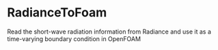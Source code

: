 # RadianceToFoam
Read the short-wave radiation information from Radiance and use it as a time-varying boundary condition in OpenFOAM
